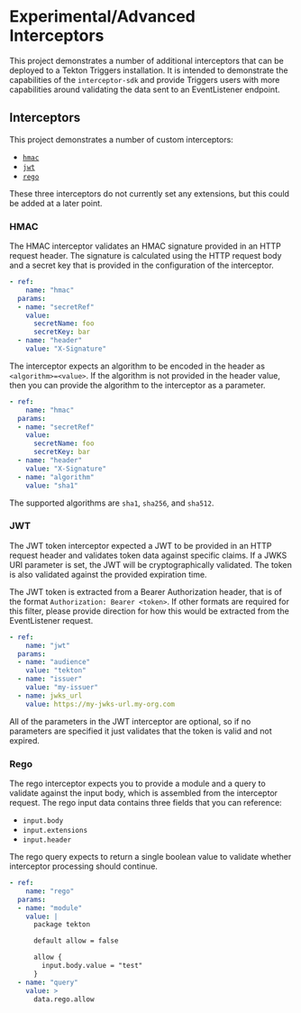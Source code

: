 # Experimental/Advanced Interceptors

This project demonstrates a number of additional interceptors that can be deployed to a Tekton Triggers
installation. It is intended to demonstrate the capabilities of the `interceptor-sdk` and provide
Triggers users with more capabilities around validating the data sent to an EventListener endpoint.

## Interceptors

This project demonstrates a number of custom interceptors:

* [`hmac`](#hmac)
* [`jwt`](#jwt)
* [`rego`](#rego)

These three interceptors do not currently set any extensions, but this could be added at a later point.

### HMAC

The HMAC interceptor validates an HMAC signature provided in an HTTP request header. The signature is
calculated using the HTTP request body and a secret key that is provided in the configuration of the interceptor.

```YAML
- ref:
    name: "hmac"
  params:
  - name: "secretRef"
    value:
      secretName: foo
      secretKey: bar
  - name: "header"
    value: "X-Signature"
```

The interceptor expects an algorithm to be encoded in the header as `<algorithm>=<value>`. If the algorithm is
not provided in the header value, then you can provide the algorithm to the interceptor as a parameter.

```YAML
- ref:
    name: "hmac"
  params:
  - name: "secretRef"
    value:
      secretName: foo
      secretKey: bar
  - name: "header"
    value: "X-Signature"
  - name: "algorithm"
    value: "sha1"
```

The supported algorithms are `sha1`, `sha256`, and `sha512`.

### JWT

The JWT token interceptor expected a JWT to be provided in an HTTP request header and validates token
data against specific claims. If a JWKS URI parameter is set, the JWT will be cryptographically validated.
The token is also validated against the provided expiration time.

The JWT token is extracted from a Bearer Authorization header, that is of the format `Authorization: Bearer <token>`. If other formats are required for this filter, please provide direction for how this would be extracted from the EventListener request.

```YAML
- ref:
    name: "jwt"
  params:
  - name: "audience"
    value: "tekton"
  - name: "issuer"
    value: "my-issuer"
  - name: jwks_url
    value: https://my-jwks-url.my-org.com
```

All of the parameters in the JWT interceptor are optional, so if no parameters are specified it just validates
that the token is valid and not expired.

### Rego

The rego interceptor expects you to provide a module and a query to validate against the input body, which is assembled from the interceptor request. The rego input data contains three fields that you can reference:

* `input.body`
* `input.extensions`
* `input.header`

The rego query expects to return a single boolean value to validate whether interceptor processing should continue.

```YAML
- ref:
    name: "rego"
  params:
  - name: "module"
    value: |
      package tekton

      default allow = false

      allow {
        input.body.value = "test"
      }
  - name: "query"
    value: >
      data.rego.allow
```


